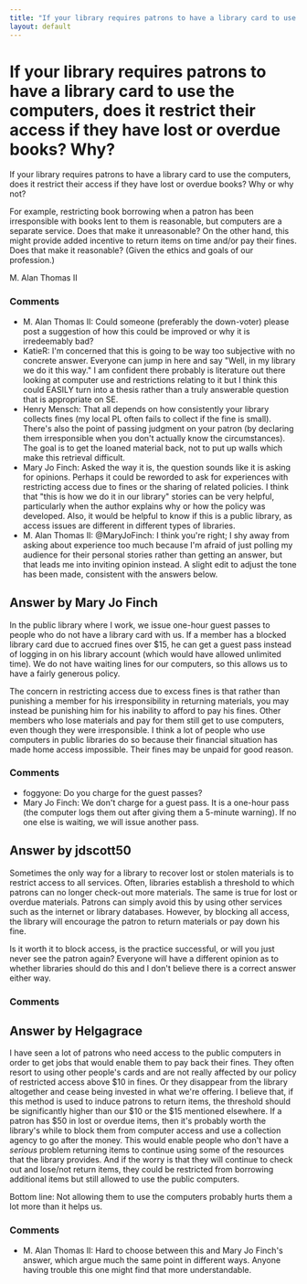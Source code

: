```yaml
---
title: "If your library requires patrons to have a library card to use the computers, does it restrict their access if they have lost or overdue books? Why?"
layout: default
---
```

If your library requires patrons to have a library card to use the computers, does it restrict their access if they have lost or overdue books? Why?
=====================
If your library requires patrons to have a library card to use the
computers, does it restrict their access if they have lost or overdue
books? Why or why not?

For example, restricting book borrowing when a patron has been
irresponsible with books lent to them is reasonable, but computers are a
separate service. Does that make it unreasonable? On the other hand,
this might provide added incentive to return items on time and/or pay
their fines. Does that make it reasonable? (Given the ethics and goals
of our profession.)

M. Alan Thomas II

### Comments ###
* M. Alan Thomas II: Could someone (preferably the down-voter) please post a suggestion of
how this could be improved or why it is irredeemably bad?
* KatieR: I'm concerned that this is going to be way too subjective with no
concrete answer. Everyone can jump in here and say "Well, in my library
we do it this way." I am confident there probably is literature out
there looking at computer use and restrictions relating to it but I
think this could EASILY turn into a thesis rather than a truly
answerable question that is appropriate on SE.
* Henry Mensch: That all depends on how consistently your library collects fines (my
local PL often fails to collect if the fine is small). There's also the
point of passing judgment on your patron (by declaring them
irresponsible when you don't actually know the circumstances). The goal
is to get the loaned material back, not to put up walls which make this
retrieval difficult.
* Mary Jo Finch: Asked the way it is, the question sounds like it is asking for opinions.
Perhaps it could be reworded to ask for experiences with restricting
access due to fines or the sharing of related policies. I think that
"this is how we do it in our library" stories can be very helpful,
particularly when the author explains why or how the policy was
developed. Also, it would be helpful to know if this is a public
library, as access issues are different in different types of libraries.
* M. Alan Thomas II: @MaryJoFinch: I think you're right; I shy away from asking about
experience too much because I'm afraid of just polling my audience for
their personal stories rather than getting an answer, but that leads me
into inviting opinion instead. A slight edit to adjust the tone has been
made, consistent with the answers below.


Answer by Mary Jo Finch
----------------
In the public library where I work, we issue one-hour guest passes to
people who do not have a library card with us. If a member has a blocked
library card due to accrued fines over \$15, he can get a guest pass
instead of logging in on his library account (which would have allowed
unlimited time). We do not have waiting lines for our computers, so this
allows us to have a fairly generous policy.

The concern in restricting access due to excess fines is that rather
than punishing a member for his irresponsibility in returning materials,
you may instead be punishing him for his inability to afford to pay his
fines. Other members who lose materials and pay for them still get to
use computers, even though they were irresponsible. I think a lot of
people who use computers in public libraries do so because their
financial situation has made home access impossible. Their fines may be
unpaid for good reason.

### Comments ###
* foggyone: Do you charge for the guest passes?
* Mary Jo Finch: We don't charge for a guest pass. It is a one-hour pass (the computer
logs them out after giving them a 5-minute warning). If no one else is
waiting, we will issue another pass.

Answer by jdscott50
----------------
Sometimes the only way for a library to recover lost or stolen materials
is to restrict access to all services. Often, libraries establish a
threshold to which patrons can no longer check-out more materials. The
same is true for lost or overdue materials. Patrons can simply avoid
this by using other services such as the internet or library databases.
However, by blocking all access, the library will encourage the patron
to return materials or pay down his fine.

Is it worth it to block access, is the practice successful, or will you
just never see the patron again? Everyone will have a different opinion
as to whether libraries should do this and I don't believe there is a
correct answer either way.

### Comments ###

Answer by Helgagrace
----------------
I have seen a lot of patrons who need access to the public computers in
order to get jobs that would enable them to pay back their fines. They
often resort to using other people's cards and are not really affected
by our policy of restricted access above \$10 in fines. Or they
disappear from the library altogether and cease being invested in what
we're offering. I believe that, if this method is used to induce patrons
to return items, the threshold should be significantly higher than our
\$10 or the \$15 mentioned elsewhere. If a patron has \$50 in lost or
overdue items, then it's probably worth the library's while to block
them from computer access and use a collection agency to go after the
money. This would enable people who don't have a *serious* problem
returning items to continue using some of the resources that the library
provides. And if the worry is that they will continue to check out and
lose/not return items, they could be restricted from borrowing
additional items but still allowed to use the public computers.

Bottom line: Not allowing them to use the computers probably hurts them
a lot more than it helps us.

### Comments ###
* M. Alan Thomas II: Hard to choose between this and Mary Jo Finch's answer, which argue much
the same point in different ways. Anyone having trouble this one might
find that more understandable.

